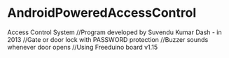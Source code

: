 # AndroidPoweredAccessControl
Access Control System //Program developed by Suvendu Kumar Dash - in 2013 //Gate or door lock with PASSWORD protection  //Buzzer sounds whenever door opens //Using Freeduino board v1.15
